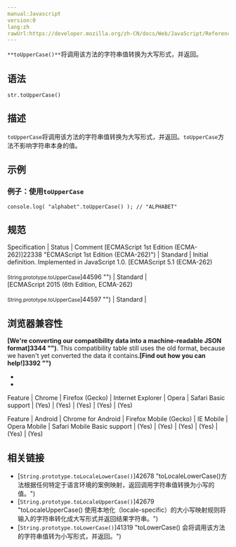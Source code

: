 ```yaml
---
manual:Javascript
version:0
lang:zh
rawUrl:https://developer.mozilla.org/zh-CN/docs/Web/JavaScript/Reference/Global_Objects/String/toUpperCase#
---
```






`**toUpperCase()**`将调用该方法的字符串值转换为大写形式，并返回。


## 语法<a name="语法"></a>

```
str.toUpperCase()
```

## 描述<a name="描述"></a>


`toUpperCase`将调用该方法的字符串值转换为大写形式，并返回。`toUpperCase`方法不影响字符串本身的值。


## 示例<a name="示例"></a>

### 例子：使用`toUpperCase`<a name="例子：使用_toUpperCase"></a>

```
​console.log( "alphabet".toUpperCase() ); // "ALPHABET"
```

## 规范<a name="规范"></a>

Specification | Status | Comment 
[ECMAScript 1st Edition (ECMA-262)]22338 "ECMAScript 1st Edition (ECMA-262)") | Standard | Initial definition. Implemented in JavaScript 1.0. 
[ECMAScript 5.1 (ECMA-262)<br></br><small>String.prototype.toUpperCase</small>]44596 "") | Standard |  
[ECMAScript 2015 (6th Edition, ECMA-262)<br></br><small>String.prototype.toUpperCase</small>]44597 "") | Standard |  


## 浏览器兼容性<a name="浏览器兼容性"></a>


**[We&#39;re converting our compatibility data into a machine-readable JSON format]3344 "")**. This compatibility table still uses the old format, because we haven&#39;t yet converted the data it contains.**[Find out how you can help!]3392 "")**


* 
* 


Feature | Chrome | Firefox (Gecko) | Internet Explorer | Opera | Safari 
Basic support | (Yes) | (Yes) | (Yes) | (Yes) | (Yes) 


Feature | Android | Chrome for Android | Firefox Mobile (Gecko) | IE Mobile | Opera Mobile | Safari Mobile 
Basic support | (Yes) | (Yes) | (Yes) | (Yes) | (Yes) | (Yes) 


## 相关链接<a name="相关链接"></a>

* [`String.prototype.toLocaleLowerCase()`]42678 "toLocaleLowerCase()方法根据任何特定于语言环境的案例映射，返回调用字符串值转换为小写的值。")
* [`String.prototype.toLocaleUpperCase()`]42679 "toLocaleUpperCase() 使用本地化（locale-specific）的大小写映射规则将输入的字符串转化成大写形式并返回结果字符串。")
* [`String.prototype.toLowerCase()`]41319 "toLowerCase() 会将调用该方法的字符串值转为小写形式，并返回。")



